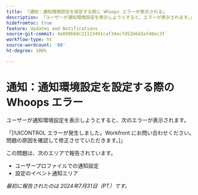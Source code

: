 ```yaml
---
title: 「通知：通知環境設定を設定する際に Whoops エラーが表示される」
description: 「ユーザーが通知環境設定を表示しようとすると、エラーが表示されます。」
hidefromtoc: true
feature: Updates and Notifications
source-git-commit: 4e899660c21113491caf34ecfd52b6d3af48ec3f
workflow-type: ht
source-wordcount: '80'
ht-degree: 100%

---
```



# 通知：通知環境設定を設定する際の Whoops エラー

ユーザーが通知環境設定を表示しようとすると、次のエラーが表示されます。

「[!UICONTROL エラーが発生しました。Workfront にお問い合わせください。問題の原因を確認して修正させていただきます。]」

この問題は、次のエリアで報告されています。

* ユーザープロファイルでの通知設定
* 設定のイベント通知エリア

_最初に報告されたのは 2024年7月31日（PT）です。_
